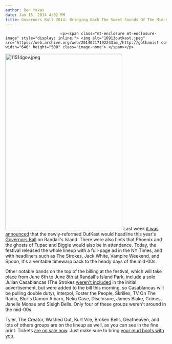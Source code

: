 ```yaml
---
author: Ben Yakas
date: Jan 15, 2014 4:02 PM
title: Governors Ball 2014: Bringing Back The Sweet Sounds Of The Mid-00s
---
```



                            
                            
                            
                            <p><span class="mt-enclosure mt-enclosure-image" style="display: inline;"> <img alt="10913outkast.jpeg" src="https://web.archive.org/web/20140217192243im_/http://gothamist.com/attachments/byakas/10913outkast.jpeg" width="640" height="500" class="image-none"> </span></p>

<p><span class="mt-enclosure mt-enclosure-image" style="display: inline;"> <img alt="11514gov.jpeg" src="https://web.archive.org/web/20140217192243im_/http://gothamist.com/attachments/byakas/11514gov.jpeg" width="365" height="549" class="image-right"> </span>Last week <a href="https://web.archive.org/web/20140217192243/http://gothamist.com/2014/01/09/outkast_will_headline_governors_bal.php">it was announced</a> that the newly-reformed OutKast would headline this year&apos;s <a href="https://web.archive.org/web/20140217192243/http://gothamist.com/tags/governorsball">Governors Ball</a> on Randall&apos;s Island. There were also hints that Phoenix and the ghosts of Tupac and Biggie would also be in attendance. Today, the festival released the whole lineup with a full-page ad in the NY Times, and with headliners such as The Strokes, Jack White, Vampire Weekend, and Spoon, it&apos;s a veritable timewarp back to the heady days of the mid-00s.</p>

<p>Other notable bands on the top of the billing at the festival, which will take place from June 6th to June 8th at Randall&apos;s Island Park, include a solo Julian Casablancas (The Strokes <a href="https://web.archive.org/web/20140217192243/http://www.billboard.com/articles/news/5869746/governors-ball-2014-lineup-outkast-jack-white-vampire-weekend">weren&apos;t included</a> in the initial advertisement, but were added to the bill this morning, so Casablancas will be pulling double duty), Interpol, Foster the People, Skrillex, TV On The Radio, Blur&apos;s Damon Albarn, Neko Case, Disclosure, James Blake, Grimes, Janelle Monae and Sleigh Bells. Only four of these groups weren&apos;t around in the mid-00s.</p>

<p>Tyler, The Creator, Washed Out, Kurt Vile, Broken Bells, Deafheaven, and lots of others groups are on the lineup as well, as you can see in the fine print. Tickets <a href="https://web.archive.org/web/20140217192243/http://www.eventbrite.com/e/the-governors-ball-music-festival-2014-tickets-9469121397">are on sale now</a>. Just make sure to bring <a href="https://web.archive.org/web/20140217192243/http://gothamist.com/2013/06/08/photos_insane_mud_at_governors_ball.php">your mud boots with you.</a></p>
                            
                            
                            
